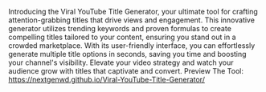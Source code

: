 Introducing the Viral YouTube Title Generator, your ultimate tool for crafting attention-grabbing titles that drive views and engagement. This innovative generator utilizes trending keywords and proven formulas to create compelling titles tailored to your content, ensuring you stand out in a crowded marketplace. With its user-friendly interface, you can effortlessly generate multiple title options in seconds, saving you time and boosting your channel's visibility. Elevate your video strategy and watch your audience grow with titles that captivate and convert.
Preview The Tool: https://nextgenwd.github.io/Viral-YouTube-Title-Generator/
